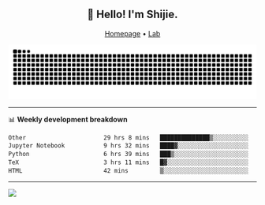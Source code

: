 <h2 align="center">👋 Hello! I'm Shijie.</h2>
<p align="center">
  <a href="https://xu-shi-jie.github.io"> Homepage</a> •
  <a href="https://onodalab.ees.hokudai.ac.jp"> Lab </a>
</p>

![Snake animation](https://github.com/xu-shi-jie/xu-shi-jie/blob/output/github-snake.svg)


-------

📊 **Weekly development breakdown**
<!--START_SECTION:waka-->

```txt
Other                      29 hrs 8 mins   ██████████████▒░░░░░░░░░░   57.73 %
Jupyter Notebook           9 hrs 32 mins   ████▓░░░░░░░░░░░░░░░░░░░░   18.89 %
Python                     6 hrs 39 mins   ███▒░░░░░░░░░░░░░░░░░░░░░   13.20 %
TeX                        3 hrs 11 mins   █▓░░░░░░░░░░░░░░░░░░░░░░░   06.33 %
HTML                       42 mins         ▒░░░░░░░░░░░░░░░░░░░░░░░░   01.42 %
```

<!--END_SECTION:waka-->

-------
![](https://komarev.com/ghpvc/?username=xu-shi-jie&style=flat-square&color=blue) 
